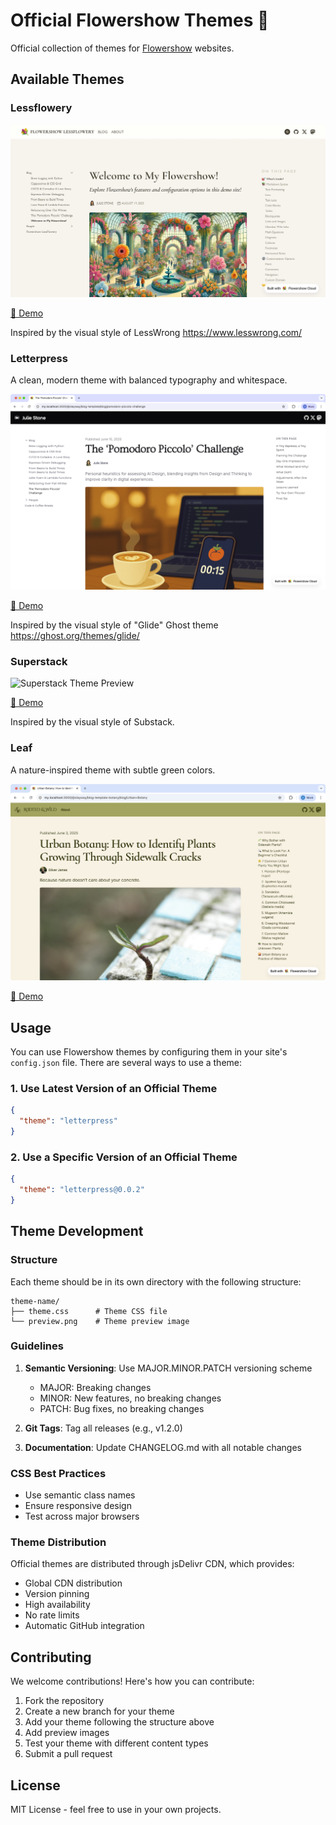 # Official Flowershow Themes 💐

Official collection of themes for [Flowershow](https://flowershow.app) websites.

## Available Themes

### Lessflowery

![Lessflowery Theme Preview](lessflowery/fs-lessflowery-page-light.jpg)

[👀 Demo](https://lessflowery.flowershow.app/)

Inspired by the visual style of LessWrong https://www.lesswrong.com/

### Letterpress

A clean, modern theme with balanced typography and whitespace.

![Letterpress Theme Preview](letterpress/preview1.png)

[👀 Demo](https://letterpress.flowershow.app/)

Inspired by the visual style of "Glide" Ghost theme https://ghost.org/themes/glide/

### Superstack

![Superstack Theme Preview](superstack/preview1.png)

[👀 Demo](https://superstack.flowershow.app/)

Inspired by the visual style of Substack.

### Leaf

A nature-inspired theme with subtle green colors.

![Leaf Theme Preview](leaf/preview2.png)

[👀 Demo](https://leaf.flowershow.app/)


## Usage

You can use Flowershow themes by configuring them in your site's `config.json` file. There are several ways to use a theme:

### 1. Use Latest Version of an Official Theme

```json
{
  "theme": "letterpress"
}
```

### 2. Use a Specific Version of an Official Theme

```json
{
  "theme": "letterpress@0.0.2"
}
```

## Theme Development

### Structure

Each theme should be in its own directory with the following structure:

```
theme-name/
├── theme.css      # Theme CSS file
└── preview.png    # Theme preview image
```

### Guidelines

1. **Semantic Versioning**: Use MAJOR.MINOR.PATCH versioning scheme
   - MAJOR: Breaking changes
   - MINOR: New features, no breaking changes
   - PATCH: Bug fixes, no breaking changes

2. **Git Tags**: Tag all releases (e.g., v1.2.0)

3. **Documentation**: Update CHANGELOG.md with all notable changes

### CSS Best Practices

- Use semantic class names
- Ensure responsive design
- Test across major browsers

### Theme Distribution

Official themes are distributed through jsDelivr CDN, which provides:

- Global CDN distribution
- Version pinning
- High availability
- No rate limits
- Automatic GitHub integration

## Contributing

We welcome contributions! Here's how you can contribute:

1. Fork the repository
2. Create a new branch for your theme
3. Add your theme following the structure above
4. Add preview images
5. Test your theme with different content types
6. Submit a pull request

## License

MIT License - feel free to use in your own projects.
